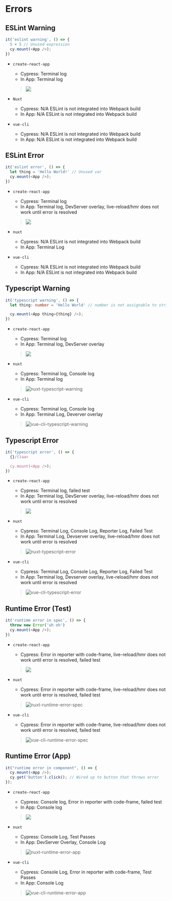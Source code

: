 # Errors

## ESLint Warning

```ts
it('eslint warning', () => {
  5 + 5 // Unused expression
  cy.mount(<App />);
})
```

- `create-react-app`
  - Cypress: Terminal log
  - In App: Terminal log
  > ![](./create-react-app-eslint-warning.png)

- `Nuxt`
  - Cypress: N/A ESLint is not integrated into Webpack build
  - In App: N/A ESLint is not integrated into Webpack build

- `vue-cli`
  - Cypress: N/A ESLint is not integrated into Webpack build
  - In App: N/A ESLint is not integrated into Webpack build
  
## ESLint Error

```ts
it('eslint error', () => {
  let thing = 'Hello World!' // Unused var
  cy.mount(<App />);
})
```

- `create-react-app`
  - Cypress: Terminal log
  - In App: Terminal log, DevServer overlay, live-reload/hmr does not work until error is resolved
  > ![](./create-react-app-eslint-error.png)

- `nuxt` 
  - Cypress: N/A ESLint is not integrated into Webpack build
  - In App: Terminal Log

- `vue-cli`
  - Cypress: N/A ESLint is not integrated into Webpack build
  - In App: N/A ESLint is not integrated into Webpack build

## Typescript Warning

```ts
it('typescript warning', () => {
  let thing: number = 'Hello World' // number is not assignable to string

  cy.mount(<App thing={thing} />);
})
```

- `create-react-app`
  - Cypress: Terminal log
  - In App: Terminal log, DevServer overlay
  > ![](./create-react-app-typescript-warning.png)

- `nuxt`
  - Cypress: Terminal log, Console log
  - In App: Terminal log
  > ![nuxt-typescript-warning](nuxt-typescript-warning.png)

- `vue-cli`
  - Cypress: Terminal log, Console log
  - In App: Terminal Log, Deverver overlay
  > ![vue-cli-typescript-warning](vue-cli-typescript-warning.png)

## Typescript Error

```ts
it('typescript error', () => {
  {}/()aa>

  cy.mount(<App />);
})
```

- `create-react-app`
  - Cypress: Terminal log, failed test
  - In App: Terminal log, DevServer overlay, live-reload/hmr does not work until error is resolved
  > ![](./create-react-app-typescript-error.png)

- `nuxt`
  - Cypress: Terminal Log, Console Log, Reporter Log, Failed Test
  - In App: Terminal Log, Devserver overlay, live-reload/hmr does not work until error is resolved
  > ![nuxt-typescript-error](nuxt-typescript-error.png)

- `vue-cli`
  - Cypress: Terminal Log, Console Log, Reporter Log, Failed Test
  - In App: Terminal log, Devserver overlay, live-reload/hmr does not work until error is resolved
  > ![vue-cli-typescript-error](vue-cli-typescript-error.png)

## Runtime Error (Test)

```ts
it('runtime error in spec', () => {
  throw new Error('uh oh')
  cy.mount(<App />);
})
```

- `create-react-app`
  - Cypress: Error in reporter with code-frame, live-reload/hmr does not work until error is resolved, failed test
  > ![](./create-react-app-runtime-error-test.png)

- `nuxt`
  - Cypress: Error in reporter with code-frame, live-reload/hmr does not work until error is resolved, failed test
  > ![nuxt-runtime-error-spec](nuxt-runtime-error-spec.png)

- `vue-cli`
  - Cypress: Error in reporter with code-frame, live-reload/hmr does not work until error is resolved, failed test
  > ![vue-cli-runtime-error-spec](vue-cli-runtime-error-spec.png)

## Runtime Error (App)

```ts
it("runtime error in component", () => {
  cy.mount(<App />);
  cy.get('button').click(); // Wired up to button that throws error
});
```

- `create-react-app`
  - Cypress: Console log, Error in reporter with code-frame, failed test
  - In App: Console log
  > ![](./create-react-app-runtime-error-app.png)

- `nuxt`
  - Cypress: Console Log, Test Passes
  - In App: DevServer Overlay, Console Log
  > ![nuxt-runtime-error-app](nuxt-runtime-error-app.png)

- `vue-cli`
  - Cypress: Console Log, Error in reporter with code-frame, Test Passes
  - In App: Console Log
  > ![vue-cli-runtime-error-app](vue-cli-runtime-error-app.png)
